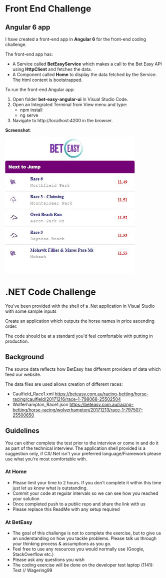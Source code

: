 # Front End Challenge
## Angular 6 app

I have created a front-end app in **Angular 6** for the front-end coding challenge.

The front-end app has:

*	A Service called **BetEasyService** which makes a call to the Bet Easy API using **HttpClient** and fetches the data.
*	A Component called **Home** to display the data fetched by the Service. The html content is bootstrapped.

To run the front-end Angular app:

1. Open folder **bet-easy-angular-ui** in Visual Studio Code.
2. Open an Integrated Terminal from View menu and type: 
    *   npm install 
    *   ng serve
3. Navigate to http://localhost:4200 in the browser.

**Screenshot**:

![Screen shot](https://github.com/VeritasSoftware/bet-easy/blob/master/UI.jpg)

# .NET Code Challenge

You've been provided with the shell of a .Net application in Visual Studio with some sample inputs 

Create an application which outputs the horse names in price ascending order. 

The code should be at a standard you'd feel comfortable with putting in production.

## Background

The source data reflects how BetEasy has different providers of data which feed our website.

The data files are used allows creation of different races:
* Caulfield_Race1.xml https://beteasy.com.au/racing-betting/horse-racing/caulfield/20171216/race-1-798068-25502504  
* Wolferhampton_Race1.json https://beteasy.com.au/racing-betting/horse-racing/wolverhampton/20171213/race-1-797507-25500650

## Guidelines

You can either complete the test prior to the interview or come in and do it as part of the technical interview. The application shell provided is a suggestion only, if C#/.Net isn't your preferred language/Framework please use what you're most comfortable with.

### At Home
* Please limit your time to 2 hours. If you don't complete it within this time just let us know what is outstanding.
* Commit your code at regular intervals so we can see how you reached your solution
* Once completed push to a public repo and share the link with us
* Please replace this ReadMe with any setup required

### At BetEasy
* The goal of this challenge is not to complete the exercise, but to give us an understanding on how you tackle problems. Please talk us through your thinking process & assumptions as you go.
* Feel free to use any resources you would normally use (Google, StackOverflow etc.)
* Please ask any questions you wish
* The coding exercise will be done on the developer test laptop (1141): Test // Wagering99